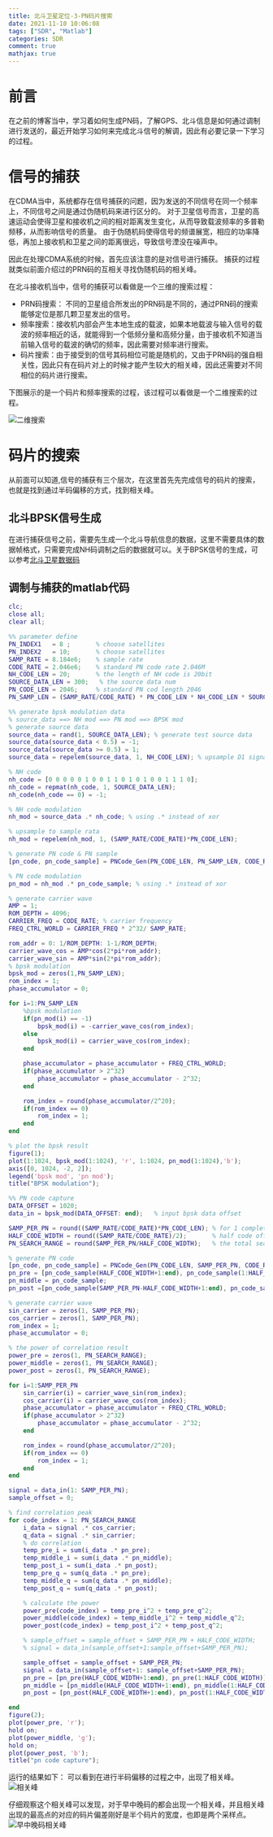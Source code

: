 ```yaml
---
title: 北斗卫星定位-3-PN码片搜索
date: 2021-11-10 10:06:08
tags: ["SDR", "Matlab"]
categories: SDR
comment: true
mathjax: true
---
```

# 前言
在之前的博客当中，学习着如何生成PN码，了解GPS、北斗信息是如何通过调制进行发送的，最近开始学习如何来完成北斗信号的解调，因此有必要记录一下学习的过程。

# 信号的捕获
在CDMA当中，系统都存在信号捕获的问题，因为发送的不同信号在同一个频率上，不同信号之间是通过伪随机码来进行区分的。
对于卫星信号而言，卫星的高速运动会使得卫星和接收机之间的相对距离发生变化，从而导致载波频率的多普勒频移，从而影响信号的质量。
由于伪随机码使得信号的频谱展宽，相应的功率降低，再加上接收机和卫星之间的距离很远，导致信号湮没在噪声中。
<!--more-->
因此在处理CDMA系统的时候，首先应该注意的是对信号进行捕获。
捕获的过程就类似前面介绍过的PRN码的互相关寻找伪随机码的相关峰。

在北斗接收机当中，信号的捕获可以看做是一个三维的搜索过程：

- PRN码搜索： 不同的卫星组合所发出的PRN码是不同的，通过PRN码的搜索能够定位是那几颗卫星发出的信号。
- 频率搜索：接收机内部会产生本地生成的载波，如果本地载波与输入信号的载波的频率相近的话，就能得到一个低频分量和高频分量，由于接收机不知道当前输入信号的载波的确切的频率，因此需要对频率进行搜索。
- 码片搜索：由于接受到的信号其码相位可能是随机的，又由于PRN码的强自相关性，因此只有在码片对上的时候才能产生较大的相关峰，因此还需要对不同相位的码片进行搜索。

下图展示的是一个码片和频率搜索的过程，该过程可以看做是一个二维搜索的过程。

![二维搜索](北斗卫星定位-3-PN码片搜索/二维搜索.png)

# 码片的搜索
从前面可以知道,信号的捕获有三个层次，在这里首先先完成信号的码片的搜索，也就是找到通过半码偏移的方式，找到相关峰。

## 北斗BPSK信号生成
在进行捕获信号之前，需要先生成一个北斗导航信息的数据，这里不需要具体的数据帧格式，只需要完成NH码调制之后的数据就可以。关于BPSK信号的生成，可以参考[北斗卫星数据码](https://black-pigeon.github.io/2021/06/09/2021.6/%E5%8C%97%E6%96%97%E5%8D%AB%E6%98%9F%E5%AE%9A%E4%BD%8D-2-%E6%95%B0%E6%8D%AE%E7%A0%81/)

## 调制与捕获的matlab代码
```matlab
clc;
close all;
clear all;

%% parameter define
PN_INDEX1   = 8 ;       % choose satellites 
PN_INDEX2   = 10;       % choose satellites 
SAMP_RATE = 8.184e6;    % sample rate
CODE_RATE = 2.046e6;    % standard PN code rate 2.046M 
NH_CODE_LEN = 20;       % the length of NH code is 20bit
SOURCE_DATA_LEN = 300;   % the source data num
PN_CODE_LEN = 2046;     % standard PN cod length 2046
PN_SAMP_LEN = (SAMP_RATE/CODE_RATE) * PN_CODE_LEN * NH_CODE_LEN * SOURCE_DATA_LEN; % total pn sample for data to be send

%% generate bpsk modulation data
% source_data ==> NH mod ==> PN mod ==> BPSK mod
% generate source data
source_data = rand(1, SOURCE_DATA_LEN); % generate test source data
source_data(source_data < 0.5) = -1;
source_data(source_data >= 0.5) = 1;    
source_data = repelem(source_data, 1, NH_CODE_LEN); % upsample D1 signal source data to NH code modulated rate 1Kbps

% NH code
nh_code = [0 0 0 0 0 1 0 0 1 1 0 1 0 1 0 0 1 1 1 0];
nh_code = repmat(nh_code, 1, SOURCE_DATA_LEN);     
nh_code(nh_code == 0) = -1;

% NH code modulation
nh_mod = source_data .* nh_code; % using .* instead of xor

% upsample to sample rata
nh_mod = repelem(nh_mod, 1, (SAMP_RATE/CODE_RATE)*PN_CODE_LEN);

% generate PN code & PN sample
[pn_code, pn_code_sample] = PNCode_Gen(PN_CODE_LEN, PN_SAMP_LEN, CODE_RATE, SAMP_RATE, PN_INDEX1);

% PN code modulation
pn_mod = nh_mod .* pn_code_sample; % using .* instead of xor

% generate carrier wave
AMP = 1;
ROM_DEPTH = 4096;
CARRIER_FREQ = CODE_RATE; % carrier frequency
FREQ_CTRL_WORLD = CARRIER_FREQ * 2^32/ SAMP_RATE;

rom_addr = 0: 1/ROM_DEPTH: 1-1/ROM_DEPTH;
carrier_wave_cos = AMP*cos(2*pi*rom_addr);
carrier_wave_sin = AMP*sin(2*pi*rom_addr);
% bpsk modulation
bpsk_mod = zeros(1,PN_SAMP_LEN);
rom_index = 1;
phase_accumulator = 0;

for i=1:PN_SAMP_LEN
    %bpsk modulation
    if(pn_mod(i) == -1)
        bpsk_mod(i) = -carrier_wave_cos(rom_index);
    else
        bpsk_mod(i) = carrier_wave_cos(rom_index);
    end

    phase_accumulator = phase_accumulator + FREQ_CTRL_WORLD;
    if(phase_accumulator > 2^32)
        phase_accumulator = phase_accumulator - 2^32;
    end

    rom_index = round(phase_accumulator/2^20);
    if(rom_index == 0)
        rom_index = 1;
    end
end

% plot the bpsk result
figure(1);
plot(1:1024, bpsk_mod(1:1024), 'r', 1:1024, pn_mod(1:1024),'b');
axis([0, 1024, -2, 2]);
legend('bpsk mod', 'pn mod');
title("BPSK modulation");

%% PN code capture
DATA_OFFSET = 1020;
data_in = bpsk_mod(DATA_OFFSET: end);   % input bpsk data offset

SAMP_PER_PN = round((SAMP_RATE/CODE_RATE)*PN_CODE_LEN); % for 1 complete PN code sample length
HALF_CODE_WIDTH = round((SAMP_RATE/CODE_RATE)/2);       % half code offset
PN_SEARCH_RANGE = round(SAMP_PER_PN/HALF_CODE_WIDTH);   % the total search range for pn code capture

% generate PN code
[pn_code, pn_code_sample] = PNCode_Gen(PN_CODE_LEN, SAMP_PER_PN, CODE_RATE, SAMP_RATE, PN_INDEX1);
pn_pre = [pn_code_sample(HALF_CODE_WIDTH+1:end), pn_code_sample(1:HALF_CODE_WIDTH)];
pn_middle = pn_code_sample;
pn_post =[pn_code_sample(SAMP_PER_PN-HALF_CODE_WIDTH+1:end), pn_code_sample(1:SAMP_PER_PN-HALF_CODE_WIDTH)];

% generate carrier wave
sin_carrier = zeros(1, SAMP_PER_PN);
cos_carrier = zeros(1, SAMP_PER_PN);
rom_index = 1;
phase_accumulator = 0;

% the power of correlation result
power_pre = zeros(1, PN_SEARCH_RANGE);
power_middle = zeros(1, PN_SEARCH_RANGE);
power_post = zeros(1, PN_SEARCH_RANGE);

for i=1:SAMP_PER_PN
    sin_carrier(i) = carrier_wave_sin(rom_index);
    cos_carrier(i) = carrier_wave_cos(rom_index);
    phase_accumulator = phase_accumulator + FREQ_CTRL_WORLD;
    if(phase_accumulator > 2^32)
        phase_accumulator = phase_accumulator - 2^32;
    end

    rom_index = round(phase_accumulator/2^20);
    if(rom_index == 0)
        rom_index = 1;
    end
end

signal = data_in(1: SAMP_PER_PN);
sample_offset = 0;

% find correlation peak
for code_index = 1: PN_SEARCH_RANGE
    i_data = signal .* cos_carrier;
    q_data = signal .* sin_carrier;
    % do correlation
    temp_pre_i = sum(i_data .* pn_pre);
    temp_middle_i = sum(i_data .* pn_middle);
    temp_post_i = sum(i_data .* pn_post);
    temp_pre_q = sum(q_data .* pn_pre);
    temp_middle_q = sum(q_data .* pn_middle);
    temp_post_q = sum(q_data .* pn_post);

    % calculate the power
    power_pre(code_index) = temp_pre_i^2 + temp_pre_q^2;
    power_middle(code_index) = temp_middle_i^2 + temp_middle_q^2;
    power_post(code_index) = temp_post_i^2 + temp_post_q^2;

    % sample_offset = sample_offset + SAMP_PER_PN + HALF_CODE_WIDTH;
    % signal = data_in(sample_offset+1:sample_offset+SAMP_PER_PN);

    sample_offset = sample_offset + SAMP_PER_PN;
    signal = data_in(sample_offset+1: sample_offset+SAMP_PER_PN);
    pn_pre = [pn_pre(HALF_CODE_WIDTH+1:end), pn_pre(1:HALF_CODE_WIDTH)];
    pn_middle = [pn_middle(HALF_CODE_WIDTH+1:end), pn_middle(1:HALF_CODE_WIDTH)];
    pn_post = [pn_post(HALF_CODE_WIDTH+1:end), pn_post(1:HALF_CODE_WIDTH)];

end
figure(2);
plot(power_pre, 'r');
hold on;
plot(power_middle, 'g');
hold on;
plot(power_post, 'b');
title("pn code capture");
```
运行的结果如下：
可以看到在进行半码偏移的过程之中，出现了相关峰。
![相关峰](北斗卫星定位-3-PN码片搜索/相关峰.png)

仔细观察这个相关峰可以发现，对于早中晚码的都会出现一个相关峰，并且相关峰出现的最高点的对应的码片偏差刚好是半个码片的宽度，也即是两个采样点。
![早中晚码相关峰](北斗卫星定位-3-PN码片搜索/早中晚码相关峰.png)


